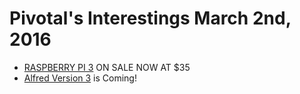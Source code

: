 # Pivotal's Interestings March 2nd, 2016

- [RASPBERRY PI 3](https://www.raspberrypi.org/blog/raspberry-pi-3-on-sale/) ON SALE NOW AT $35 
- [Alfred Version 3](https://www.alfredapp.com/blog/announcements/alfred-v3-is-coming/) is Coming!
